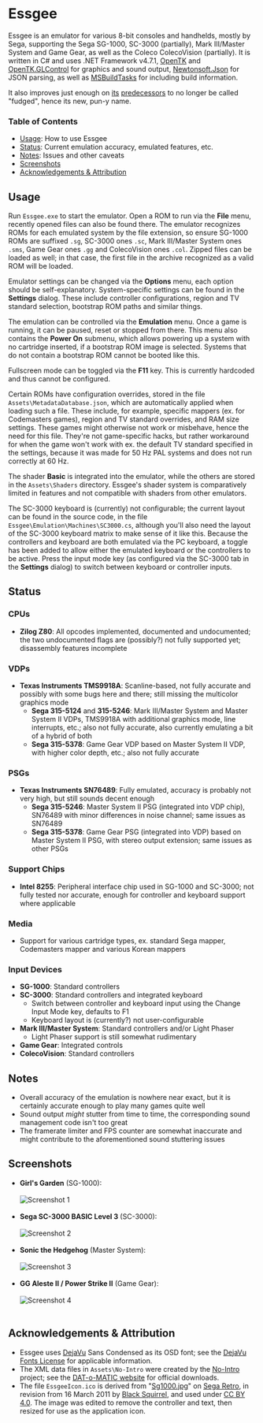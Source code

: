 # Essgee
Essgee is an emulator for various 8-bit consoles and handhelds, mostly by Sega, supporting the Sega SG-1000, SC-3000 (partially), Mark III/Master System and Game Gear, as well as the Coleco ColecoVision (partially). It is written in C# and uses .NET Framework v4.7.1, [OpenTK](https://www.nuget.org/packages/OpenTK) and [OpenTK.GLControl](https://www.nuget.org/packages/OpenTK.GLControl) for graphics and sound output, [Newtonsoft.Json](https://www.nuget.org/packages/Newtonsoft.Json) for JSON parsing, as well as [MSBuildTasks](https://www.nuget.org/packages/MSBuildTasks) for including build information.

It also improves just enough on [its](https://github.com/xdanieldzd/MasterFudge) [predecessors](https://github.com/xdanieldzd/MasterFudgeMk2) to no longer be called "fudged", hence its new, pun-y name.

### Table of Contents ###
* [Usage](#usage): How to use Essgee
* [Status](#status): Current emulation accuracy, emulated features, etc.
* [Notes](#notes): Issues and other caveats
* [Screenshots](#screenshots)
* [Acknowledgements & Attribution](#acknowledgements--attribution)

## Usage
Run `Essgee.exe` to start the emulator. Open a ROM to run via the __File__ menu, recently opened files can also be found there. The emulator recognizes ROMs for each emulated system by the file extension, so ensure SG-1000 ROMs are suffixed `.sg`, SC-3000 ones `.sc`, Mark III/Master System ones `.sms`, Game Gear ones `.gg` and ColecoVision ones `.col`. Zipped files can be loaded as well; in that case, the first file in the archive recognized as a valid ROM will be loaded.

Emulator settings can be changed via the __Options__ menu, each option should be self-explanatory. System-specific settings can be found in the __Settings__ dialog. These include controller configurations, region and TV standard selection, bootstrap ROM paths and similar things.

The emulation can be controlled via the __Emulation__ menu. Once a game is running, it can be paused, reset or stopped from there. This menu also contains the __Power On__ submenu, which allows powering up a system with no cartridge inserted, if a bootstrap ROM image is selected. Systems that do not contain a bootstrap ROM cannot be booted like this.

Fullscreen mode can be toggled via the __F11__ key. This is currently hardcoded and thus cannot be configured.

Certain ROMs have configuration overrides, stored in the file `Assets\MetadataDatabase.json`, which are automatically applied when loading such a file. These include, for example, specific mappers (ex. for Codemasters games), region and TV standard overrides, and RAM size settings. These games might otherwise not work or misbehave, hence the need for this file. They're not game-specific hacks, but rather workaround for when the game won't work with ex. the default TV standard specified in the settings, because it was made for 50 Hz PAL systems and does not run correctly at 60 Hz.

The shader __Basic__ is integrated into the emulator, while the others are stored in the `Assets\Shaders` directory. Essgee's shader system is comparatively limited in features and not compatible with shaders from other emulators.

The SC-3000 keyboard is (currently) not configurable; the current layout can be found in the source code, in the file `Essgee\Emulation\Machines\SC3000.cs`, although you'll also need the layout of the SC-3000 keyboard matrix to make sense of it like this. Because the controllers and keyboard are both emulated via the PC keyboard, a toggle has been added to allow either the emulated keyboard or the controllers to be active. Press the input mode key (as configured via the SC-3000 tab in the __Settings__ dialog) to switch between keyboard or controller inputs.

## Status

### CPUs
* __Zilog Z80__: All opcodes implemented, documented and undocumented; the two undocumented flags are (possibly?) not fully supported yet; disassembly features incomplete

### VDPs
* __Texas Instruments TMS9918A__: Scanline-based, not fully accurate and possibly with some bugs here and there; still missing the multicolor graphics mode
  * __Sega 315-5124__ and __315-5246__: Mark III/Master System and Master System II VDPs, TMS9918A with additional graphics mode, line interrupts, etc.; also not fully accurate, also currently emulating a bit of a hybrid of both
  * __Sega 315-5378__: Game Gear VDP based on Master System II VDP, with higher color depth, etc.; also not fully accurate

### PSGs
* __Texas Instruments SN76489__: Fully emulated, accuracy is probably not very high, but still sounds decent enough
  * __Sega 315-5246__: Master System II PSG (integrated into VDP chip), SN76489 with minor differences in noise channel; same issues as SN76489
  * __Sega 315-5378__: Game Gear PSG (integrated into VDP) based on Master System II PSG, with stereo output extension; same issues as other PSGs

### Support Chips
* __Intel 8255__: Peripheral interface chip used in SG-1000 and SC-3000; not fully tested nor accurate, enough for controller and keyboard support where applicable

### Media
* Support for various cartridge types, ex. standard Sega mapper, Codemasters mapper and various Korean mappers

### Input Devices
* __SG-1000__: Standard controllers
* __SC-3000__: Standard controllers and integrated keyboard
  * Switch between controller and keyboard input using the Change Input Mode key, defaults to F1
  * Keyboard layout is (currently?) not user-configurable
* __Mark III/Master System__: Standard controllers and/or Light Phaser
  * Light Phaser support is still somewhat rudimentary
* __Game Gear__: Integrated controls
* __ColecoVision__: Standard controllers

## Notes
* Overall accuracy of the emulation is nowhere near exact, but it is certainly accurate enough to play many games quite well
* Sound output _might_ stutter from time to time, the corresponding sound management code isn't too great
* The framerate limiter and FPS counter are somewhat inaccurate and might contribute to the aforementioned sound stuttering issues

## Screenshots
* __Girl's Garden__ (SG-1000):<br><br>
 ![Screenshot 1](https://raw.githubusercontent.com/xdanieldzd/Essgee/master/Screenshots/SG1000-Garden.png)<br><br>
* __Sega SC-3000 BASIC Level 3__ (SC-3000):<br><br>
 ![Screenshot 2](https://raw.githubusercontent.com/xdanieldzd/Essgee/master/Screenshots/SC3000-BasicLv3.png)<br><br>
* __Sonic the Hedgehog__ (Master System):<br><br>
 ![Screenshot 3](https://raw.githubusercontent.com/xdanieldzd/Essgee/master/Screenshots/SMS-Sonic1.png)<br><br>
* __GG Aleste II / Power Strike II__ (Game Gear):<br><br>
 ![Screenshot 4](https://raw.githubusercontent.com/xdanieldzd/Essgee/master/Screenshots/GG-AlesteII.png)<br><br>

## Acknowledgements & Attribution
* Essgee uses [DejaVu](https://dejavu-fonts.github.io) Sans Condensed as its OSD font; see the [DejaVu Fonts License](https://dejavu-fonts.github.io/License.html) for applicable information.
* The XML data files in `Assets\No-Intro` were created by the [No-Intro](http://www.no-intro.org) project; see the [DAT-o-MATIC website](https://datomatic.no-intro.org) for official downloads.
* The file `EssgeeIcon.ico` is derived from "[Sg1000.jpg](https://segaretro.org/File:Sg1000.jpg)" on [Sega Retro](https://segaretro.org), in revision from 16 March 2011 by [Black Squirrel](https://segaretro.org/User:Black_Squirrel), and used under [CC BY 4.0](https://creativecommons.org/licenses/by/4.0/). The image was edited to remove the controller and text, then resized for use as the application icon.
